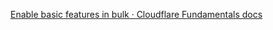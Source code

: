 [Enable basic features in bulk · Cloudflare Fundamentals docs](https://developers.cloudflare.com/fundamentals/basic-tasks/basic-features/)
